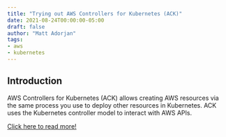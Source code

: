 ```yaml
---
title: "Trying out AWS Controllers for Kubernetes (ACK)"
date: 2021-08-24T00:00:00-05:00
draft: false
author: "Matt Adorjan"
tags:
- aws
- kubernetes
---
```


## Introduction

AWS Controllers for Kubernetes (ACK) allows creating AWS resources via the same process you use to deploy other resources in Kubernetes. ACK uses the Kubernetes controller model to interact with AWS APIs.

[Click here to read more!](https://dev.to/mda590/trying-out-aws-controllers-for-kubernetes-ack-1897)